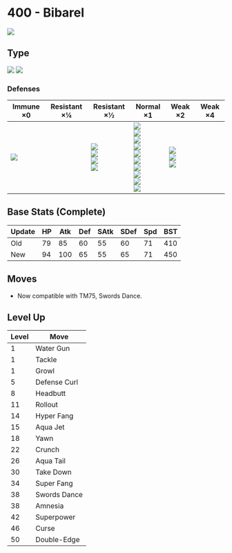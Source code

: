 # 400 - Bibarel
![][400]

## Type

![][normal]  ![][water]

### Defenses

Immune ×0      | Resistant ×¼ | Resistant ×½                                             | Normal ×1                                                                                                                                                | Weak ×2                                            | Weak ×4 | 
---            | ---          | ---                                                      | ---                                                                                                                                                      | ---                                                | ---     | 
![][ghost]<br> |              | ![][steel]<br> ![][fire]<br> ![][water]<br> ![][ice]<br> | ![][normal]<br> ![][flying]<br> ![][poison]<br> ![][ground]<br> ![][rock]<br> ![][bug]<br> ![][psychic]<br> ![][dragon]<br> ![][dark]<br> ![][fairy]<br> | ![][fighting]<br> ![][grass]<br> ![][electric]<br> |         | 

## Base Stats (Complete)

Update | HP  | Atk | Def | SAtk | SDef | Spd | BST | 
---    | --- | --- | --- | ---  | ---  | --- | --- | 
Old    | 79  | 85  | 60  | 55   | 60   | 71  | 410 | 
New    | 94  | 100 | 65  | 55   | 65   | 71  | 450 | 

## Moves

 - Now compatible with TM75, Swords Dance.

## Level Up

Level | Move         | 
---   | ---          | 
1     | Water Gun    | 
1     | Tackle       | 
1     | Growl        | 
5     | Defense Curl | 
8     | Headbutt     | 
11    | Rollout      | 
14    | Hyper Fang   | 
15    | Aqua Jet     | 
18    | Yawn         | 
22    | Crunch       | 
26    | Aqua Tail    | 
30    | Take Down    | 
34    | Super Fang   | 
38    | Swords Dance | 
38    | Amnesia      | 
42    | Superpower   | 
46    | Curse        | 
50    | Double-Edge  | 

[400]: ../img/pokemon/400.png
[normal]: ../img/types/normal.png
[fire]: ../img/types/fire.png
[fighting]: ../img/types/fighting.png
[water]: ../img/types/water.png
[flying]: ../img/types/flying.png
[grass]: ../img/types/grass.png
[poison]: ../img/types/poison.png
[electric]: ../img/types/electric.png
[ground]: ../img/types/ground.png
[psychic]: ../img/types/psychic.png
[rock]: ../img/types/rock.png
[ice]: ../img/types/ice.png
[bug]: ../img/types/bug.png
[dragon]: ../img/types/dragon.png
[ghost]: ../img/types/ghost.png
[dark]: ../img/types/dark.png
[steel]: ../img/types/steel.png
[fairy]: ../img/types/fairy.png
